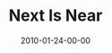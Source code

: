 ---
layout: message
category: message
series: "Next"
title: "Next Is Near"
date: 2010-01-24-00-00
message_id: 598
sc-permalink-url: "http://soundcloud.com/crdschurch/next-is-near"
audio: "http://s3.amazonaws.com/crossroads-media/messages/audio/Next4.mp3"
audio-duration: "36:29"
program: "http://s3.amazonaws.com/crossroads-media/documents/01_23-24_10Program.pdf"
description: "Brian Tome talks about how God uses our feelings to move us forward."
video: "http://s3.amazonaws.com/crossroads-media/messages/video/Next4.mp4"
video-duration: "36:29"
yt-video-id: "8viofa-hNt8"
video-image: "http://s3.amazonaws.com/crossroads-media/images/Next4-still.jpg"
tag: 
 - tome
 - emotions
 - nehemiah
explicit: false
---